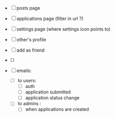 
- [ ] posts page
- [ ] applications page (filter in url ?)
- [ ] settings page (where settings icon points to)
- [ ] other's profile
- [ ] add as friend
- [ ] 

  - [ ] emails: 
    - [ ] to users: 
      - [ ] auth
      - [ ] application submitted
      - [ ] application status change 
    - [ ] to admins : 
      - [ ] when applications are created 

